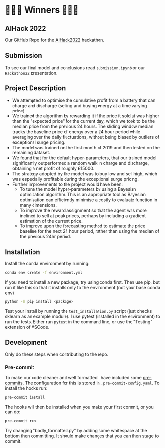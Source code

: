 # 🎉🎉🎉 Winners 🎉🎉🎉

## AIHack 2022

Our GitHub Repo for the [AIHack2022](https://2022.aihack.org) hackathon.

## Submission

To see our final model and conclusions read `submission.ipynb` or our `Hackathon22` presentation.

## Project Description

* We attempted to optimise the cumulative profit from a battery that can charge and discharge (selling and buying energy at a time varying price).
* We trained the algorithm by rewarding it if the price it sold at was higher than the "expected price" for the current day, which we took to be the median price from the previous 24 hours. The sliding window median tracks the baseline price of energy over a 24 hour period while averaging over the daily fluctuations, without being biased by outliers of exceptional surge pricing.
* The model was trained on the first month of 2019 and then tested on the remaining dataset.
* We found that for the default hyper-parameters, that our trained model significantly outperformed a random walk in charge and discharge, obtaining a net profit of roughly £15000.
* The strategy adopted by the model was to buy low and sell high, which was especially profitable during the exceptional surge pricing.
* Further improvements to the project would have been:
    * To tune the model hyper-parameters by using a Bayesian optimisation algorithm. This is an appropriate tool as Bayesian optimisation can efficiently minimise a costly to evaluate function in many dimensions.
    * To improve the reward assignment so that the agent was more inclined to sell at peak prices, perhaps by including a gradient estimation of the current price.
    * To improve upon the forecasting method to estimate the price baseline for the next 24 hour period, rather than using the median of the previous 24hr period.

## Installation

Install the conda environment by running:

```bash
conda env create -f environment.yml
```

If you need to install a new package, try using conda first. Then use pip, but run it like this so that it installs only to the environment (not your base conda env)

```bash
python -m pip install <package>
```

Test your install by running the ```test_installation.py``` script (just checks sklearn as an example module). I use pytest (installed in the environment) to run the tests. Either run `pytest` in the command line, or use the "Testing" extension of VSCode.

## Development

Only do these steps when contributing to the repo.

### Pre-commit

To make our code cleaner and well formatted I have included some [pre-commits](https://pre-commit.com/). The configuration for this is stored in `.pre-commit-config.yaml`. To install the hooks run:
```bash
pre-commit install
```

The hooks will then be installed when you make your first commit, or you can do:
```bash
pre-commit run
```

Try changing "badly_formatted.py" by adding some whitespace at the bottom then committing. It should make changes that you can then stage to commit.
